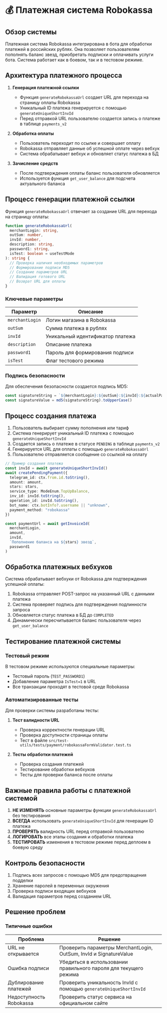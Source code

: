 # 💰 Платежная система Robokassa

## Обзор системы

Платежная система Robokassa интегрирована в бота для обработки платежей в российских рублях. Она позволяет пользователям пополнять баланс звезд, приобретать подписки и оплачивать услуги бота. Система работает как в боевом, так и в тестовом режиме.

## Архитектура платежного процесса

1. **Генерация платежной ссылки**
   - Функция `generateRobokassaUrl` создает URL для перехода на страницу оплаты Robokassa
   - Уникальный ID платежа генерируется с помощью `generateUniqueShortInvId`
   - Перед отправкой URL пользователю создается запись о платеже в таблице `payments_v2`

2. **Обработка оплаты**
   - Пользователь переходит по ссылке и совершает оплату
   - Robokassa отправляет данные об успешной оплате через вебхук
   - Система обрабатывает вебхук и обновляет статус платежа в БД

3. **Зачисление средств**
   - После подтверждения оплаты баланс пользователя обновляется
   - Используется функция `get_user_balance` для подсчета актуального баланса

## Процесс генерации платежной ссылки

Функция `generateRobokassaUrl` отвечает за создание URL для перехода на страницу оплаты:

```typescript
function generateRobokassaUrl(
  merchantLogin: string,
  outSum: number,
  invId: number,
  description: string,
  password1: string,
  isTest: boolean = useTestMode
): string {
  // Проверка наличия необходимых параметров
  // Формирование подписи MD5
  // Создание параметров URL
  // Валидация готового URL
  // Возврат URL для оплаты
}
```

### Ключевые параметры

| Параметр | Описание |
|----------|----------|
| `merchantLogin` | Логин магазина в Robokassa |
| `outSum` | Сумма платежа в рублях |
| `invId` | Уникальный идентификатор платежа |
| `description` | Описание платежа |
| `password1` | Пароль для формирования подписи |
| `isTest` | Флаг тестового режима |

### Подпись безопасности

Для обеспечения безопасности создается подпись MD5:

```typescript
const signatureString = `${merchantLogin}:${outSum}:${invId}:${actualPassword}`
const signatureValue = md5(signatureString).toUpperCase()
```

## Процесс создания платежа

1. Пользователь выбирает сумму пополнения или тариф
2. Система генерирует уникальный ID платежа с помощью `generateUniqueShortInvId`
3. Создается запись о платеже в статусе `PENDING` в таблице `payments_v2`
4. Генерируется URL для оплаты с помощью `generateRobokassaUrl`
5. Пользователю отправляется сообщение со ссылкой на оплату

```typescript
// Пример создания платежа
const invId = await generateUniqueShortInvId()
await createPendingPayment({
  telegram_id: ctx.from.id.toString(),
  amount: amount,
  stars: stars,
  service_type: ModeEnum.TopUpBalance,
  inv_id: invId.toString(),
  operation_id: invId.toString(),
  bot_name: ctx.botInfo?.username || "unknown",
  payment_method: "robokassa"
})

const paymentUrl = await getInvoiceId(
  merchantLogin,
  amount,
  invId,
  `Пополнение баланса на ${stars} звезд`,
  password1
)
```

## Обработка платежных вебхуков

Система обрабатывает вебхуки от Robokassa для подтверждения успешной оплаты:

1. Robokassa отправляет POST-запрос на указанный URL с данными платежа
2. Система проверяет подпись для подтверждения подлинности запроса
3. Обновляется статус платежа в БД до `COMPLETED`
4. Динамически пересчитывается баланс пользователя через `get_user_balance`

## Тестирование платежной системы

### Тестовый режим

В тестовом режиме используются специальные параметры:
- Тестовый пароль (`TEST_PASSWORD1`)
- Добавление параметра `IsTest=1` в URL
- Все транзакции проходят в тестовой среде Robokassa

### Автоматизированные тесты

Для проверки системы разработаны тесты:

1. **Тест валидности URL**
   - Проверка корректности генерации URL
   - Проверка доступности страницы оплаты
   - Тест в файле `src/test-utils/tests/payment/robokassaFormValidator.test.ts`

2. **Тесты обработки платежей**
   - Проверка создания платежей
   - Тестирование обработки вебхуков
   - Тесты для проверки баланса после оплаты

## Важные правила работы с платежной системой

1. **НЕ ИЗМЕНЯТЬ** основные параметры функции `generateRobokassaUrl` без тестирования
2. **ВСЕГДА** использовать `generateUniqueShortInvId` для генерации ID платежа
3. **ПРОВЕРЯТЬ** валидность URL перед отправкой пользователю
4. **ЛОГИРОВАТЬ** все этапы создания и обработки платежа
5. **ТЕСТИРОВАТЬ** изменения в тестовом режиме перед деплоем в боевую среду

## Контроль безопасности

1. Подпись всех запросов с помощью MD5 для предотвращения подделки
2. Хранение паролей в переменных окружения
3. Проверка подписи входящих вебхуков
4. Валидация параметров перед созданием URL

## Решение проблем

### Типичные ошибки

| Проблема | Решение |
|----------|---------|
| URL не открывается | Проверить параметры MerchantLogin, OutSum, InvId и SignatureValue |
| Ошибка подписи | Убедиться в использовании правильного пароля для текущего режима |
| Дублирование платежей | Проверить уникальность InvId с помощью `generateUniqueShortInvId` |
| Недоступность Robokassa | Проверить статус сервиса на официальном сайте |